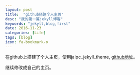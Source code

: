 ```yaml
---
layout: post
title:  "github搭建个人主页"
desc: "我的第一篇jekyll博客"
keywords: "jekyll,blog,first"
date: 2016-11-23
categories: [Life]
tags: [blog]
icon: fa-bookmark-o
---
```


在github上搭建了个人主页，使用jalpc_jekyll_theme, [github地址](https://github.com/Jack614/jalpc_jekyll_theme)。

继续修改成自己的主页。